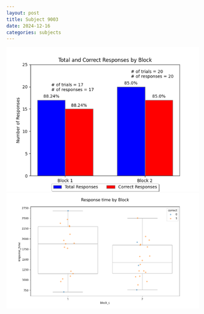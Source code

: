 ```yaml
---
layout: post
title: Subject 9003
date: 2024-12-16
categories: subjects
---
```


![](data/9003/run-7/9003_ATS_responses.png)
![](data/9003/run-7/9003_ATS_rt.png)
